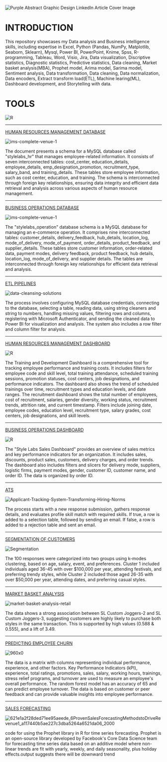 ![Purple Abstract Graphic Design LinkedIn Article Cover Image](https://github.com/user-attachments/assets/d0ff156b-23b4-4ce0-ba9a-8ad8501e8f29)




#  INTRODUCTION
This repository showcases my Data analysis and Business intelligence skills, including expertise in Excel, Python (Pandas, NumPy, Matplotlib, Seaborn, Sklearn), Mysql, Power BI, PowerPoint, Knime, Spss, R-programming, Tableau, Word, Visio, Jira, Data visualization, Discriptive statistics, Diagnostic statistics, Predictive statistics, Data cleaning, Market basket analysis(MBA), Prophet model, Arima model, Sarima model, Sentiment analysis, Data transformation, Data cleaning, Data normalization, Data encoders, Extract transform load(ETL), Machine learing(ML), Dashboard development, and Storytelling with data.


#  TOOLS

 ![R](https://github.com/jaggarajununna/STYLELABS/assets/123171411/19c06d87-d0ea-472b-9528-84a28580775a)



------------------------------------------------------------------------

 

 

[HUMAN RESOURCES MANAGEMENT DATABASE](https://github.com/jaggaraj/STYLELABS/blob/main/mysql%20stylelabs%20hr.png)


![ims-complete-venue-1](https://github.com/user-attachments/assets/3520c471-498f-4dec-9d6a-5445385a3868)




   
The document presents a schema for a MySQL database called "stylelabs_hr" that manages employee-related information. It consists of seven interconnected tables: cost_center, education_details, employee_details, emp_designation_promotion, recruitment_type, salary_band, and training_details. These tables store employee information, such as cost center, education, and training. The schema is interconnected through foreign key relationships, ensuring data integrity and efficient data retrieval and analysis across various aspects of human resource management.

-------------------------------------------------------

[BUSINESS OPERATIONS DATABASE](https://github.com/jaggaraj/STYLELABS/blob/main/mysql%20stylelabs%20operations.png)

![ims-complete-venue-1](https://github.com/user-attachments/assets/9a9a5659-8584-4c0b-bfb3-638daf2201d8)




The "stylelabs_operation" database schema is a MySQL database for managing an e-commerce operation. It comprises nine interconnected tables: customer_details, delivery_feedback, hub_details, location_log, mode_of_delivery, mode_of_payment, order_details, product_feedback, and supplier_details. These tables store customer information, order-related data, payment modes, delivery feedback, product feedback, hub details, location_log, mode_of_delivery, and supplier details. The tables are interconnected through foreign key relationships for efficient data retrieval and analysis.

------------------------------------------------------------------------

[ETL PIPELINES](https://github.com/jaggarajununna/STYLELABS/blob/main/Screenshot%202024-11-14%20105838.pdf)

![data-cleansing-solutions](https://github.com/user-attachments/assets/eb801f85-25b9-45d6-ab59-240e2214ecbb)

The process involves configuring MySQL database credentials, connecting to the database, selecting a table, reading data, using string cleaners and string to numbers, handling missing values, filtering rows and columns, registering with Microsoft Authenticator, and sending the cleaned data to Power BI for visualization and analysis. The system also includes a row filter and column filter for analysis.

-----------------------------------------------------------------------

[HUMAN RESOURCES MANAGEMENT DASHBOARD](https://app.powerbi.com/view?r=eyJrIjoiODE5NWZjZDQtNDU0MC00ZTY4LTgzMzYtOTliMDI5NDg4MGI5IiwidCI6IjgwOGNjODNlLWE1NDYtNDdlNy1hMDNmLTczYTFlYmJhMjRmMyIsImMiOjEwfQ%3D%3D)

![R](https://github.com/user-attachments/assets/bcda2890-d23b-4ffb-942a-3fa54d43126f)




The Training and Development Dashboard is a comprehensive tool for tracking employee performance and training costs. It includes filters for employee code and skill level, total training attendance, scheduled training sessions, promotion statuses, cost centers, job designations, and performance indicators. The dashboard also shows the trend of scheduled trainings over time, recruitment types and education levels, and date ranges. The recruitment dashboard shows the total number of employees, cost of recruitment, salaries, gender diversity, working status, recruitment trends, attrition rate, and current timestamp. Filters include joining date, employee codes, education level, recruitment type, salary grades, cost centers, job designations, and skill levels.

--------------------------------------------------------------------------------

[BUSINESS OPERATIONS DASHBOARD](https://app.powerbi.com/view?r=eyJrIjoiODM4NmIzNjctMTFhOC00YWIxLWE0MzYtZjdhYTQ0ZGI5OWViIiwidCI6IjgwOGNjODNlLWE1NDYtNDdlNy1hMDNmLTczYTFlYmJhMjRmMyIsImMiOjEwfQ%3D%3D)

![R](https://github.com/user-attachments/assets/9216bd7a-adc2-43f9-accb-c1bc94fd71ac)




The "Style Labs Sales Dashboard" provides an overview of sales metrics and key performance indicators for an organization. It includes sales, discounts, product sales, customers, delivery charges, and order trends. The dashboard also includes filters and slicers for delivery mode, suppliers, logistic firms, payment modes, gender, customer ID, customer name, and order ID. The data is organized by order ID.

--------------------------------------------------------------------------------------------------------

[ATS](https://github.com/jaggaraj/STYLELABS/blob/main/hr%20power%20automate.pdf)



![Applicant-Tracking-System-Transforming-Hiring-Norms](https://github.com/user-attachments/assets/4d10adaa-3708-4ffb-85e3-41191a0636bd)


The process starts with a new response submission, gathers response details, and evaluates profile skill match with required skills. If true, a row is added to a selection table, followed by sending an email. If false, a row is added to a rejection table and sent an email.

--------------------------------------------------------------------------------------------------------------

[SEGMENTATION OF CUSTOMERS](https://github.com/jaggaraj/STYLELABS/blob/main/CLUSTER%20ANALYSIS.pdf) 

![Segmentation](https://github.com/user-attachments/assets/c3d61443-2d0f-4b84-997e-b6b1a7d529a8)


The 100 responses were categorized into two groups using k-modes clustering, based on age, salary, event, and preferences. Cluster 1 included individuals aged 36-45 with over $100,000 per year, attending festivals, and preferring trendy styles, while Cluster 2 included those aged 26-35 with over $50,000 per year, attending dates, and preferring casual styles.

--------------------------------------------------------------------------------------------------------------------

[MARKET BASKET ANALYSIS](https://github.com/jaggaraj/STYLELABS/blob/main/MARKET%20BASKET%20ANALYISIS.pdf)

![market-basket-analysis-retail](https://github.com/user-attachments/assets/af061e6e-6c64-4f2b-8b8d-c118ba0d6501)



The data shows a strong association between SL Custom Joggers-2 and SL Custom Joggers-3, suggesting customers are highly likely to purchase both styles in the same transaction. This is supported by high values (0.588 & 0.555), and a lift of 3.49.

---------------------------------------------------------------------------------------------------------------------------

[PREDICTING EMPLOYEE CHURN](https://github.com/jaggaraj/STYLELABS/blob/main/Untitled2.ipynb)

![960x0](https://github.com/user-attachments/assets/bc942069-2bdf-4884-a8aa-72ee53f18256)



The data is a matrix with columns representing individual performance, experience, and other factors. Key Performance Indicators (kPI), experience, total ratings, promotions, sales, salary, working hours, trainings, stress relief programs, and turnover are used to measure an employee's overall performance. The random forest model has an accuracy of 65 and can predict employee turnover. The data is based on customer or peer feedback and can provide valuable insights into employee performance.

--------------------------------------------------------------------------------------------------------------------------

[SALES FORECASTING](https://github.com/jaggaraj/STYLELABS/blob/main/prophet%20by%20facebook.pdf)

![621e1a2f28ded71ee95aeede_6ProvenSalesForecastingMethodstoDriveRevenue1_a117440b5ae227c3dba5264a6521da06_2000](https://github.com/user-attachments/assets/8871c1c9-a943-4c6a-a8fc-9b08c1ecf9f5)




code for using the Prophet library in R for time series forecasting. Prophet is an open-source library developed by Facebook's Core Data Science team for forecasting time series data based on an additive model where non-linear trends are fit with yearly, weekly, and daily seasonality, plus holiday effects.output suggests there will be downward trend 

